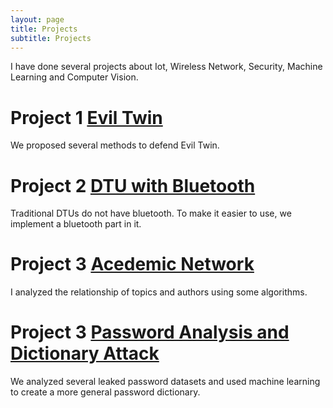```yaml
---
layout: page
title: Projects
subtitle: Projects
---
```


I have done several projects about Iot, Wireless Network, Security, Machine Learning and Computer Vision.

# Project 1 [Evil Twin](https://wenwen0319.github.io/eviltwin/)

We proposed several methods to defend Evil Twin.

# Project 2 [DTU with Bluetooth](https://wenwen0319.github.io/dtu/)

Traditional DTUs do not have bluetooth. To make it easier to use, we implement a bluetooth part in it.

# Project 3 [Acedemic Network](https://wenwen0319.github.io/acenet/)

I analyzed the relationship of topics and authors using some algorithms.

# Project 3 [Password Analysis and Dictionary Attack](https://wenwen0319.github.io/GENPass/)

We analyzed several leaked password datasets and used machine learning to create a more general password dictionary.
